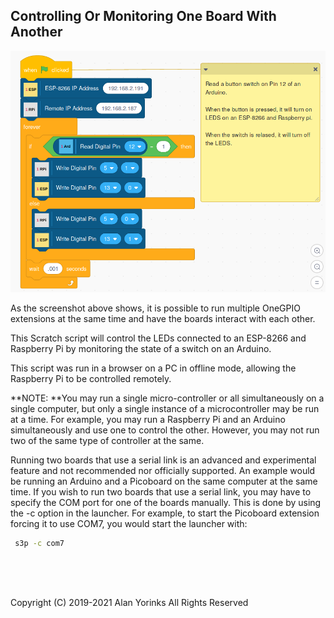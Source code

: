 ## Controlling Or Monitoring One Board With Another

<img src="../images/multi-boards.png" >

As the screenshot above shows, it is possible to run multiple OneGPIO
extensions at the same time and have the boards interact with each
other.

This Scratch script will control the LEDs connected to an ESP-8266 and
Raspberry Pi by monitoring the state of a switch on an Arduino.

This script was run in a browser on a PC in offline mode, allowing the
Raspberry Pi to be controlled remotely.

**NOTE: **You may run a single micro-controller or all simultaneously on a single
computer, but only a single instance of a microcontroller may be run at a time.
For example,
you may run a Raspberry Pi and an Arduino simultaneously and use one to control the
other. However, you may not run two of the same type of controller at the same.

Running
two boards that use a serial link is an advanced and experimental feature and not recommended nor
officially supported. An example would be running
an Arduino and a Picoboard on the same computer at the same time.
If you wish to run two boards that use a serial link,
you may have to specify the COM port for one of the boards manually. This is done by using
the -c option in the launcher. For example, to start the Picoboard
extension forcing it to use COM7, you would start the launcher with:

```bash
 s3p -c com7
```

<br> <br> <br>


Copyright (C) 2019-2021 Alan Yorinks All Rights Reserved
